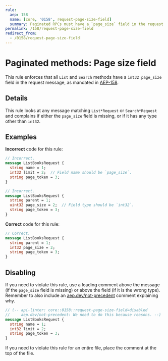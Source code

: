 ```yaml
---
rule:
  aep: 158
  name: [core, '0158', request-page-size-field]
  summary: Paginated RPCs must have a `page_size` field in the request.
permalink: /158/request-page-size-field
redirect_from:
  - /0158/request-page-size-field
---
```


# Paginated methods: Page size field

This rule enforces that all `List` and `Search` methods have a
`int32 page_size` field in the request message, as mandated in [AEP-158][].

## Details

This rule looks at any message matching `List*Request` or `Search*Request` and
complains if either the `page_size` field is missing, or if it has any type
other than `int32`.

## Examples

**Incorrect** code for this rule:

```proto
// Incorrect.
message ListBooksRequest {
  string name = 1;
  int32 limit = 2;  // Field name should be `page_size`.
  string page_token = 3;
}
```

```proto
// Incorrect.
message ListBooksRequest {
  string parent = 1;
  uint32 page_size = 2;  // Field type should be `int32`.
  string page_token = 3;
}
```

**Correct** code for this rule:

```proto
// Correct.
message ListBooksRequest {
  string parent = 1;
  int32 page_size = 2;
  string page_token = 3;
}
```

## Disabling

If you need to violate this rule, use a leading comment above the message (if
the `page_size` field is missing) or above the field (if it is the wrong type).
Remember to also include an [aep.dev/not-precedent][] comment explaining why.

```proto
// (-- api-linter: core::0158::request-page-size-field=disabled
//     aep.dev/not-precedent: We need to do this because reasons. --)
message ListBooksRequest {
  string name = 1;
  int32 limit = 2;
  string page_token = 3;
}
```

If you need to violate this rule for an entire file, place the comment at the
top of the file.

[aep-158]: https://aep.dev/158
[aep.dev/not-precedent]: https://aep.dev/not-precedent
